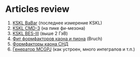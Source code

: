 # Articles review

1. [KSKL BaBar](https://arxiv.org/pdf/1403.7593.pdf) (последнее измерение KSKL)
1. [KSKL CMD-3](https://arxiv.org/pdf/1604.02981.pdf) (на пике фи-мезона)
1. [KSKL BES-III](https://journals.aps.org/prd/pdf/10.1103/PhysRevD.99.032001) (выше 2 ГэВ)
1. [Фит формфакторов каона и пиона](https://arxiv.org/pdf/hep-ph/0409080.pdf) (Bruch)
2. [Формфакторы каона СНД](https://link.springer.com/content/pdf/10.1134/S1063776119080016.pdf)
1. [Генератор MCGPJ](https://arxiv.org/pdf/hep-ph/0504233.pdf) (как устроен, много интегралов и т.п.)
